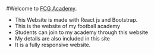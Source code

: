#Welcome to [FCG Academy](https://fcg-academy.web.app/).

* This Website is made with React js and Bootstrap.
* This is the website of my football academy
* Students can join to my academy through this website
* My details are also included in this site
* It is a fully responsive website.